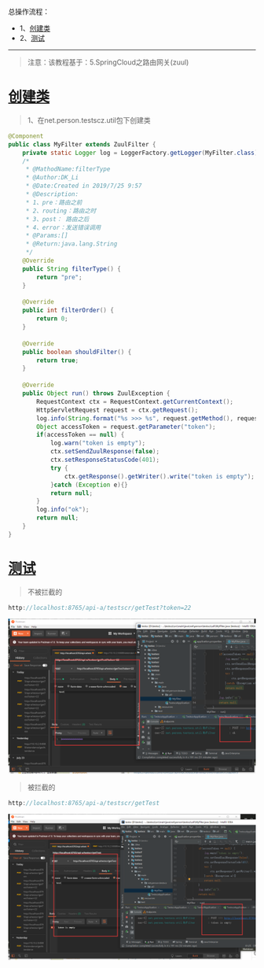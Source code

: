 总操作流程：
- 1、[创建类](#SpringCloud-01)
- 2、[测试](#SpringCloud-02)

***

> 注意：该教程基于：5.SpringCloud之路由网关(zuul)

# <a name="SpringCloud-01" href="#" >创建类</a>

>1、在net.person.testscz.util包下创建类

```java
@Component
public class MyFilter extends ZuulFilter {
    private static Logger log = LoggerFactory.getLogger(MyFilter.class);
    /*
     * @MathodName:filterType
     * @Author:DK_Li
     * @Date:Created in 2019/7/25 9:57
     * @Description:
     * 1、pre：路由之前
     * 2、routing：路由之时
     * 3、post： 路由之后
     * 4、error：发送错误调用
     * @Params:[]
     * @Return:java.lang.String
     */
    @Override
    public String filterType() {
        return "pre";
    }

    @Override
    public int filterOrder() {
        return 0;
    }

    @Override
    public boolean shouldFilter() {
        return true;
    }

    @Override
    public Object run() throws ZuulException {
        RequestContext ctx = RequestContext.getCurrentContext();
        HttpServletRequest request = ctx.getRequest();
        log.info(String.format("%s >>> %s", request.getMethod(), request.getRequestURL().toString()));
        Object accessToken = request.getParameter("token");
        if(accessToken == null) {
            log.warn("token is empty");
            ctx.setSendZuulResponse(false);
            ctx.setResponseStatusCode(401);
            try {
                ctx.getResponse().getWriter().write("token is empty");
            }catch (Exception e){}
            return null;
        }
        log.info("ok");
        return null;
    }
}

```

# <a name="SpringCloud-02" href="#" >测试</a>

> 不被拦截的

```js
http://localhost:8765/api-a/testscr/getTest?token=22
```

![](image/6-1.png)

> 被拦截的

```js
http://localhost:8765/api-a/testscr/getTest
```

![](image/6-2.png)